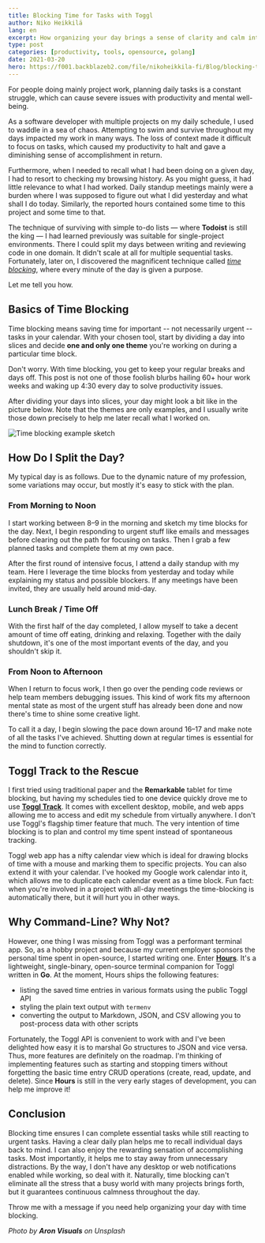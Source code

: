 ```yaml
---
title: Blocking Time for Tasks with Toggl
author: Niko Heikkilä
lang: en
excerpt: How organizing your day brings a sense of clarity and calm into this mad, mad world.
type: post
categories: [productivity, tools, opensource, golang]
date: 2021-03-20
hero: https://f001.backblazeb2.com/file/nikoheikkila-fi/Blog/blocking-time-for-tasks-with-toggl.jpg
---
```


For people doing mainly project work, planning daily tasks is a constant struggle, which can cause severe issues with productivity and mental well-being.

As a software developer with multiple projects on my daily schedule, I used to waddle in a sea of chaos. Attempting to swim and survive throughout my days impacted my work in many ways. The loss of context made it difficult to focus on tasks, which caused my productivity to halt and gave a diminishing sense of accomplishment in return.

Furthermore, when I needed to recall what I had been doing on a given day, I had to resort to checking my browsing history. As you might guess, it had little relevance to what I had worked. Daily standup meetings mainly were a burden where I was supposed to figure out what I did yesterday and what shall I do today. Similarly, the reported hours contained some time to this project and some time to that.

The technique of surviving with simple to-do lists — where **Todoist** is still the king — I had learned previously was suitable for single-project environments. There I could split my days between writing and reviewing code in one domain. It didn't scale at all for multiple sequential tasks. Fortunately, later on, I discovered the magnificent technique called [_time blocking_](https://todoist.com/productivity-methods/time-blocking), where every minute of the day is given a purpose.

Let me tell you how.

## Basics of Time Blocking

Time blocking means saving time for important -- not necessarily urgent -- tasks in your calendar. With your chosen tool, start by dividing a day into slices and decide **one and only one theme** you're working on during a particular time block.

Don't worry. With time blocking, you get to keep your regular breaks and days off. This post is not one of those foolish blurbs hailing 60+ hour work weeks and waking up 4:30 every day to solve productivity issues.

After dividing your days into slices, your day might look a bit like in the picture below. Note that the themes are only examples, and I usually write those down precisely to help me later recall what I worked on.

![Time blocking example sketch](https://f001.backblazeb2.com/file/nikoheikkila-fi/timeblocking.png)

## How Do I Split the Day?

My typical day is as follows. Due to the dynamic nature of my profession, some variations may occur, but mostly it's easy to stick with the plan.

### From Morning to Noon

I start working between 8–9 in the morning and sketch my time blocks for the day. Next, I begin responding to urgent stuff like emails and messages before clearing out the path for focusing on tasks. Then I grab a few planned tasks and complete them at my own pace.

After the first round of intensive focus, I attend a daily standup with my team. Here I leverage the time blocks from yesterday and today while explaining my status and possible blockers. If any meetings have been invited, they are usually held around mid-day.

### Lunch Break / Time Off

With the first half of the day completed, I allow myself to take a decent amount of time off eating, drinking and relaxing. Together with the daily shutdown, it's one of the most important events of the day, and you shouldn't skip it.

### From Noon to Afternoon

When I return to focus work, I then go over the pending code reviews or help team members debugging issues. This kind of work fits my afternoon mental state as most of the urgent stuff has already been done and now there's time to shine some creative light.

To call it a day, I begin slowing the pace down around 16–17 and make note of all the tasks I've achieved. Shutting down at regular times is essential for the mind to function correctly.

## Toggl Track to the Rescue

I first tried using traditional paper and the **Remarkable** tablet for time blocking, but having my schedules tied to one device quickly drove me to use [**Toggl Track**](https://track.toggl.com). It comes with excellent desktop, mobile, and web apps allowing me to access and edit my schedule from virtually anywhere. I don't use Toggl's flagship timer feature that much. The very intention of time blocking is to plan and control my time spent instead of spontaneous tracking.

Toggl web app has a nifty calendar view which is ideal for drawing blocks of time with a mouse and marking them to specific projects. You can also extend it with your calendar. I've hooked my Google work calendar into it, which allows me to duplicate each calendar event as a time block. Fun fact: when you're involved in a project with all-day meetings the time-blocking is automatically there, but it will hurt you in other ways.

## Why Command-Line? Why Not?

However, one thing I was missing from Toggl was a performant terminal app. So, as a hobby project and because my current employer sponsors the personal time spent in open-source, I started writing one. Enter [**Hours**](https://github.com/nikoheikkila/hours). It's a lightweight, single-binary, open-source terminal companion for Toggl written in **Go**. At the moment, Hours ships the following features:

- listing the saved time entries in various formats using the public Toggl API
- styling the plain text output with `termenv`
- converting the output to Markdown, JSON, and CSV allowing you to post-process data with other scripts

Fortunately, the Toggl API is convenient to work with and I've been delighted how easy it is to marshal Go structures to JSON and vice versa. Thus, more features are definitely on the roadmap. I'm thinking of implementing features such as starting and stopping timers without forgetting the basic time entry CRUD operations (create, read, update, and delete). Since **Hours** is still in the very early stages of development, you can help me improve it!

## Conclusion

Blocking time ensures I can complete essential tasks while still reacting to urgent tasks. Having a clear daily plan helps me to recall individual days back to mind. I can also enjoy the rewarding sensation of accomplishing tasks. Most importantly, it helps me to stay away from unnecessary distractions. By the way, I don't have any desktop or web notifications enabled while working, so deal with it. Naturally, time blocking can't eliminate all the stress that a busy world with many projects brings forth, but it guarantees continuous calmness throughout the day.

Throw me with a message if you need help organizing your day with time blocking.

_Photo by **Aron Visuals** on Unsplash_
